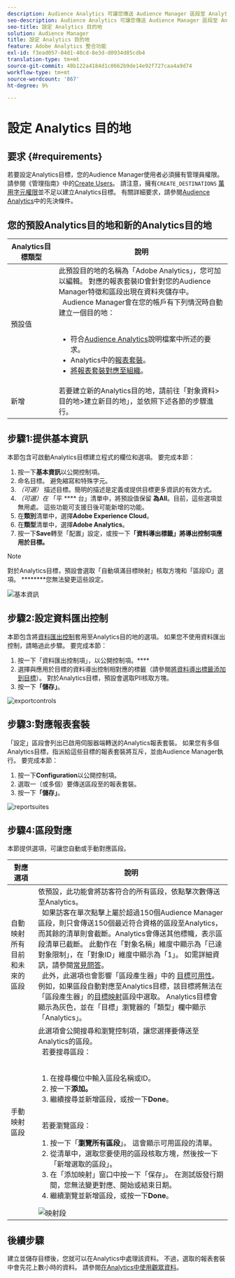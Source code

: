 ```yaml
---
description: Audience Analytics 可讓您傳送 Audience Manager 區段至 Analytics。若要使用此功能，您可以在 Audience Manager 中建立 Analytics 目的地並將區段對應至該目的地。
seo-description: Audience Analytics 可讓您傳送 Audience Manager 區段至 Analytics。若要使用此功能，您可以在 Audience Manager 中建立 Analytics 目的地並將區段對應至該目的地。
seo-title: 設定 Analytics 目的地
solution: Audience Manager
title: 設定 Analytics 目的地
feature: Adobe Analytics 整合功能
exl-id: f3ead057-04d1-40cd-8e3d-d0934d85cdb4
translation-type: tm+mt
source-git-commit: 48b122a4184d1c0662b9de14e92f727caa4a9d74
workflow-type: tm+mt
source-wordcount: '867'
ht-degree: 9%

---
```


# 設定 Analytics 目的地

## 要求 {#requirements}

若要設定Analytics目標，您的Audience Manager使用者必須擁有管理員權限。 請參閱《管理指南》中的[Create Users](/help/using/features/administration/administration-overview.md#create-users)。 請注意，擁有`CREATE_DESTINATIONS` [萬用字元權限](/help/using/features/administration/administration-overview.md#wild-card-permissions)並不足以建立Analytics目標。
有關詳細要求，請參閱[Audience Analytics](https://docs.adobe.com/content/help/en/analytics/integration/audience-analytics/mc-audiences-aam.html)中的先決條件。

## 您的預設Analytics目的地和新的Analytics目的地

| Analytics目標類型 | 說明 |
|---|---|
| 預設值 | 此預設目的地的名稱為「Adobe Analytics」，您可加以編輯。 對應的報表套裝ID會針對您的Audience Manager特徵和區段出現在資料夾儲存中。 <br>  Audience Manager會在您的帳戶有下列情況時自動建立一個目的地：  <br>  <ul><li>符合[Audience Analytics](https://docs.adobe.com/content/help/en/analytics/integration/audience-analytics/mc-audiences-aam.html)說明檔案中所述的要求。</li><li>Analytics中的[報表套裝](https://docs.adobe.com/content/help/en/analytics/admin/manage-report-suites/report-suites-admin.html)。</li><li>[將報表套裝對應至組織](https://docs.adobe.com/content/help/en/core-services/interface/about-core-services/report-suite-mapping.html)。</li></ul> |
| 新增 | 若要建立新的Analytics目的地，請前往「對象資料>目的地>建立新目的地」，並依照下述各節的步驟進行。 |

## 步驟1:提供基本資訊

本節包含可啟動Analytics目標建立程式的欄位和選項。 要完成本節：

1. 按一下&#x200B;**基本資訊**&#x200B;以公開控制項。
2. 命名目標。 避免縮寫和特殊字元。
3. *（可選）* 描述目標。簡明的描述是定義或提供目標更多資訊的有效方式。
4. *（可選）在* 「平 **** 台」清單中，將預設值保留 **為All**。目前，這些選項並無用處。 這些功能可支援日後可能新增的功能。
5. 在&#x200B;**類別**&#x200B;清單中，選擇&#x200B;**Adobe Experience Cloud**。
6. 在&#x200B;**類型**&#x200B;清單中，選擇&#x200B;**Adobe Analytics**。
7. 按一下&#x200B;**Save**&#x200B;轉至「配置」設定，或按一下&#x200B;**「資料導出標籤」將導出控制項應用於目標。**

>[!NOTE]
>
>對於Analytics目標，預設會選取「自動填滿目標映射」核取方塊和「區段ID」選項。 ********&#x200B;您無法變更這些設定。

![基本資訊](assets/basicinformation.png)

## 步驟2:設定資料匯出控制

本節包含將[資料匯出控制](/help/using/features/data-export-controls.md)套用至Analytics目的地的選項。 如果您不使用資料匯出控制，請略過此步驟。 要完成本節：

1. 按一下「資料匯出控制項」，以公開控制項。****
1. 選擇與應用於目標的資料導出控制相對應的標籤（請參閱[將資料導出標籤添加到目標](/help/using/features/destinations/add-data-export-labels.md)）。 對於Analytics目標，預設會選取PII核取方塊。
1. 按一下&#x200B;**「儲存」**。

![exportcontrols](assets/exportControls.png)

## 步驟3:對應報表套裝

「設定」區段會列出已啟用伺服器端轉送的Analytics報表套裝。 如果您有多個Analytics目標，指派給這些目標的報表套裝將互斥，並由Audience Manager執行。 要完成本節：

1. 按一下&#x200B;**Configuration**&#x200B;以公開控制項。
1. 選取一（或多個）要傳送區段至的報表套裝。
1. 按一下&#x200B;**「儲存」**。

![reportsuites](assets/reportSuites.png)

## 步驟4:區段對應

本節提供選項，可讓您自動或手動對應區段。

| 對應選項 | 說明 |
|---|---|
| 自動映射所有目前和未來的區段 | 依預設，此功能會將訪客符合的所有區段，依點擊次數傳送至Analytics。 <br>  如果訪客在單次點擊上屬於超過150個Audience Manager區段，則只會傳送150個最近符合資格的區段至Analytics，而其餘的清單則會截斷。Analytics會傳送其他標幟，表示區段清單已截斷。 此動作在「對象名稱」維度中顯示為「已達對象限制」，在「對象ID」維度中顯示為「1」。 如需詳細資訊，請參閱[常見問答](https://docs.adobe.com/content/help/en/analytics/integration/audience-analytics/audience-analytics-workflow/mc-audiences-faqs.html)。 <br>  此外，此選項也會影響「區段產生器」中的 [目標可用性](/help/using/features/segments/segment-builder.md)。例如，如果區段自動對應至Analytics目標，該目標將無法在「區段產生器」的[目標映射](/help/using/features/segments/segment-builder.md#segment-builder-controls-destinations)區段中選取。 Analytics目標會顯示為灰色，並在「目標」瀏覽器的「類型」欄中顯示「Analytics」。 |
| 手動映射區段 | 此選項會公開搜尋和瀏覽控制項，讓您選擇要傳送至Analytics的區段。 <br>  若要搜尋區段：  <br>  <ol><li>在搜尋欄位中輸入區段名稱或ID。</li><li>按一下<b>添加。</b></li><li>繼續搜尋並新增區段，或按一下<b>Done</b>。</li></ol><br>  若要瀏覽區段： <ol><li>按一下「<b>瀏覽所有區段</b>」。 這會顯示可用區段的清單。</li><li>從清單中，選取您要使用的區段核取方塊，然後按一下「新增選取的區段」。<b></b></li><li>在「添加映射」窗口中按一下「保存」。 <b></b>在測試版發行期間，您無法變更對應、開始或結束日期。</li><li>繼續瀏覽並新增區段，或按一下<b>Done</b>。</li></ol> ![映射段](assets/mapSegments.png) |

## 後續步驟

建立並儲存目標後，您就可以在Analytics中處理該資料。 不過，選取的報表套裝中會先花上數小時的資料。 請參閱[在Analytics中使用觀眾資料](https://docs.adobe.com/content/help/en/analytics/integration/audience-analytics/audience-analytics-workflow/use-audience-data-analytics.html)。
